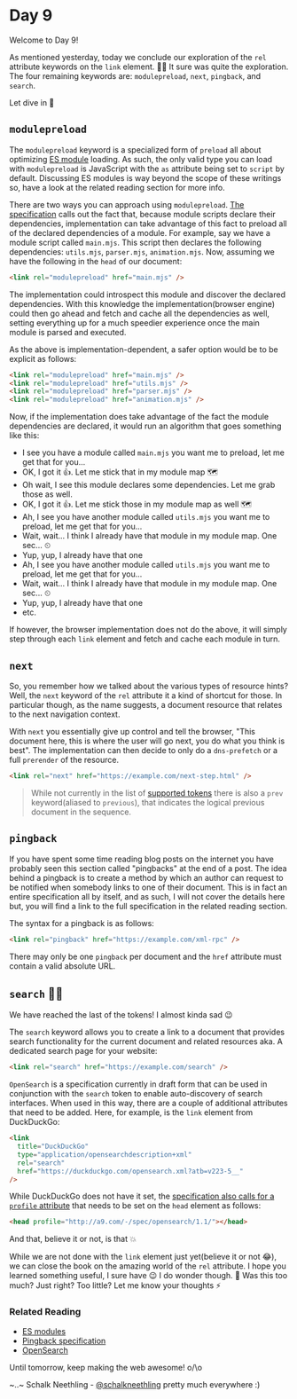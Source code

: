 # Day 9

Welcome to Day 9!

As mentioned yesterday, today we conclude our exploration of the `rel` attribute keywords on the `link` element. 🥵😉 It sure was quite the exploration. The four remaining keywords are: `modulepreload`, `next`, `pingback`, and `search`.

Let dive in 🐬

## `modulepreload`

The `modulepreload` keyword is a specialized form of `preload` all about optimizing [ES module](https://developer.mozilla.org/en-US/docs/Web/JavaScript/Guide/Modules) loading. As such, the only valid type you can load with `modulepreload` is JavaScript with the `as` attribute being set to `script` by default. Discussing ES modules is way beyond the scope of these writings so, have a look at the related reading section for more info.

There are two ways you can approach using `modulepreload`. [The specification](https://html.spec.whatwg.org/#link-type-modulepreload) calls out the fact that, because module scripts declare their dependencies, implementation can take advantage of this fact to preload all of the declared dependencies of a module. For example, say we have a module script called `main.mjs`. This script then declares the following dependencies: `utils.mjs`, `parser.mjs`, `animation.mjs`. Now, assuming we have the following in the `head` of our document:

```html
<link rel="modulepreload" href="main.mjs" />
```

The implementation could introspect this module and discover the declared dependencies. With this knowledge the implementation(browser engine) could then go ahead and fetch and cache all the dependencies as well, setting everything up for a much speedier experience once the main module is parsed and executed.

As the above is implementation-dependent, a safer option would be to be explicit as follows:

```html
<link rel="modulepreload" href="main.mjs" />
<link rel="modulepreload" href="utils.mjs" />
<link rel="modulepreload" href="parser.mjs" />
<link rel="modulepreload" href="animation.mjs" />
```

Now, if the implementation does take advantage of the fact the module dependencies are declared, it would run an algorithm that goes something like this:

- I see you have a module called `main.mjs` you want me to preload, let me get that for you...
- OK, I got it 👍. Let me stick that in my module map 🗺
- Oh wait, I see this module declares some dependencies. Let me grab those as well.
- OK, I got it 👍. Let me stick those in my module map as well 🗺
- Ah, I see you have another module called `utils.mjs` you want me to preload, let me get that for you...
- Wait, wait... I think I already have that module in my module map. One sec... ⏲
- Yup, yup, I already have that one
- Ah, I see you have another module called `utils.mjs` you want me to preload, let me get that for you...
- Wait, wait... I think I already have that module in my module map. One sec... ⏲
- Yup, yup, I already have that one
- etc.

If however, the browser implementation does not do the above, it will simply step through each `link` element and fetch and cache each module in turn.

## `next`

So, you remember how we talked about the various types of resource hints? Well, the `next` keyword of the `rel` attribute it a kind of shortcut for those. In particular though, as the name suggests, a document resource that relates to the next navigation context.

With `next` you essentially give up control and tell the browser, "This document here, this is where the user will go next, you do what you think is best". The implementation can then decide to only do a `dns-prefetch` or a full `prerender` of the resource.

```html
<link rel="next" href="https://example.com/next-step.html" />
```

> While not currently in the list of [supported tokens](https://html.spec.whatwg.org/#attr-link-rel) there is also a `prev` keyword(aliased to `previous`), that indicates the logical previous document in the sequence.

## `pingback`

If you have spent some time reading blog posts on the internet you have probably seen this section called "pingbacks" at the end of a post. The idea behind a pingback is to create a method by which an author can request to be notified when somebody links to one of their document. This is in fact an entire specification all by itself, and as such, I will not cover the details here but, you will find a link to the full specification in the related reading section.

The syntax for a pingback is as follows:

```html
<link rel="pingback" href="https://example.com/xml-rpc" />
```

There may only be one `pingback` per document and the `href` attribute must contain a valid absolute URL.

## `search` 🕵️‍♀️

We have reached the last of the tokens! I almost kinda sad 😉

The `search` keyword allows you to create a link to a document that provides search functionality for the current document and related resources aka. A dedicated search page for your website:

```html
<link rel="search" href="https://example.com/search" />
```

`OpenSearch` is a specification currently in draft form that can be used in conjunction with the `search` token to enable auto-discovery of search interfaces. When used in this way, there are a couple of additional attributes that need to be added. Here, for example, is the `link` element from DuckDuckGo:

```html
<link
  title="DuckDuckGo"
  type="application/opensearchdescription+xml"
  rel="search"
  href="https://duckduckgo.com/opensearch.xml?atb=v223-5__"
/>
```

While DuckDuckGo does not have it set, the [specification also calls for a `profile` attribute](https://github.com/dewitt/opensearch/blob/master/opensearch-1-1-draft-6.md#autodiscovery-in-htmlxhtml) that needs to be set on the `head` element as follows:

```html
<head profile="http://a9.com/-/spec/opensearch/1.1/"></head>
```

And that, believe it or not, is that 💥

While we are not done with the `link` element just yet(believe it or not 😂), we can close the book on the amazing world of the `rel` attribute. I hope you learned something useful, I sure have 😉 I do wonder though. 🤔 Was this too much? Just right? Too little? Let me know your thoughts ⚡️

### Related Reading

- [ES modules](https://hacks.mozilla.org/2018/03/es-modules-a-cartoon-deep-dive/)
- [Pingback specification](https://www.hixie.ch/specs/pingback/pingback)
- [OpenSearch](https://github.com/dewitt/opensearch)

Until tomorrow, keep making the web awesome! o/\o

~..~
Schalk Neethling - [@schalkneethling](https://twitter.com/schalkneethling) pretty much everywhere :)
